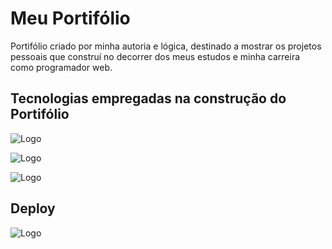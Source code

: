 
# Meu Portifólio

Portifólio criado por minha autoria e lógica, destinado a mostrar os projetos pessoais que construí no decorrer dos meus estudos e minha carreira como programador web.

## Tecnologias empregadas na construção do Portifólio


![Logo](https://img.shields.io/badge/HTML5-E34F26?style=for-the-badge&logo=html5&logoColor=white)

![Logo](https://img.shields.io/badge/CSS3-1572B6?style=for-the-badge&logo=css3&logoColor=white)

![Logo](https://img.shields.io/badge/JavaScript-323330?style=for-the-badge&logo=javascript&logoColor=F7DF1E)

## Deploy

![Logo](https://img.shields.io/badge/Vercel-000000?style=for-the-badge&logo=vercel&logoColor=white)
